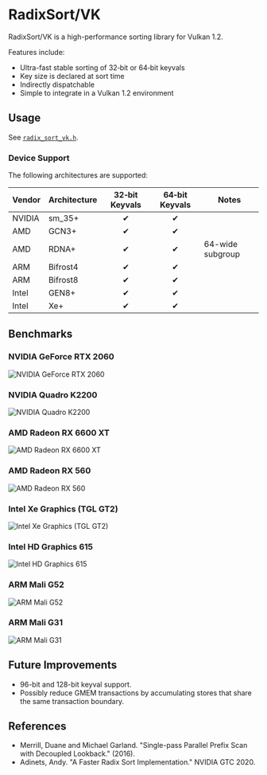 # RadixSort/VK

RadixSort/VK is a high-performance sorting library for Vulkan 1.2.

Features include:

* Ultra-fast stable sorting of 32‑bit or 64‑bit keyvals
* Key size is declared at sort time
* Indirectly dispatchable
* Simple to integrate in a Vulkan 1.2 environment

## Usage

See [`radix_sort_vk.h`](platforms/vk/include/radix_sort/platforms/vk/radix_sort_vk.h).

### Device Support

The following architectures are supported:

Vendor | Architecture  | 32‑bit Keyvals     | 64‑bit Keyvals  | Notes
-------|---------------|:------------------:|:---------------:|------
NVIDIA | sm_35+        | ✔                  | ✔               |
AMD    | GCN3+         | ✔                  | ✔               |
AMD    | RDNA+         | ✔                  | ✔               | 64-wide subgroup
ARM    | Bifrost4      | ✔                  | ✔               |
ARM    | Bifrost8      | ✔                  | ✔               |
Intel  | GEN8+         | ✔                  | ✔               |
Intel  | Xe+           | ✔                  | ✔               |

## Benchmarks

### NVIDIA GeForce RTX 2060
![NVIDIA GeForce RTX 2060](docs/images/nvidia_rtx2060.png)

### NVIDIA Quadro K2200
![NVIDIA Quadro K2200](docs/images/nvidia_k2200.png)

### AMD Radeon RX 6600 XT
![AMD Radeon RX 6600 XT](docs/images/amd_rx6600xt.png)

### AMD Radeon RX 560
![AMD Radeon RX 560](docs/images/amd_rx560.png)

### Intel Xe Graphics (TGL GT2)
![Intel Xe Graphics (TGL GT2)](docs/images/intel_tglgt2.png)

### Intel HD Graphics 615
![Intel HD Graphics 615](docs/images/intel_hd615.png)

### ARM Mali G52
![ARM Mali G52](docs/images/arm_g52.png)

### ARM Mali G31
![ARM Mali G31](docs/images/arm_g31.png)

## Future Improvements

* 96-bit and 128-bit keyval support.
* Possibly reduce GMEM transactions by accumulating stores that share the same
  transaction boundary.

## References

* Merrill, Duane and Michael Garland. "Single-pass Parallel Prefix Scan with Decoupled Lookback." (2016).
* Adinets, Andy. "A Faster Radix Sort Implementation." NVIDIA GTC 2020.
